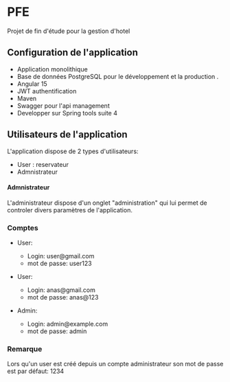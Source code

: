 # PFE
Projet de fin d'étude pour la gestion d'hotel

## Configuration de l'application

- Application monolithique
- Base de données PostgreSQL pour le développement et la production .
- Angular 15
- JWT authentification
- Maven
- Swagger pour l'api management 
- Developper sur Spring tools suite 4



## Utilisateurs de l'application
L'application dispose de 2 types d'utilisateurs:

- User : reservateur 
- Admnistrateur

#### Admnistrateur
L'administrateur dispose d'un onglet "administration" qui lui permet de controler divers paramètres de l'application.

### Comptes

<ul>
    <li>User:</li>
    <ul>
        <li>Login: user@gmail.com </li>
        <li>mot de passe: user123 </li>
    </ul>
</ul>
<ul>
    <li>User:</li>
    <ul>
        <li>Login: anas@gmail.com </li>
        <li>mot de passe: anas@123 </li>
    </ul>
</ul>
<ul>
    <li>Admin:</li>
    <ul>
        <li>Login: admin@example.com</li>
        <li>mot de passe: admin</li>
    </ul>
</ul>

### Remarque

Lors qu'un user est créé depuis un compte administrateur son mot de passe est par défaut: 1234
